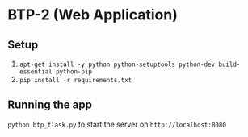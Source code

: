 # BTP-2 (Web Application)

## Setup

1. `apt-get install -y python python-setuptools python-dev build-essential python-pip`
2. `pip install -r requirements.txt`

## Running the app

`python btp_flask.py` to start the server on `http://localhost:8080` 
